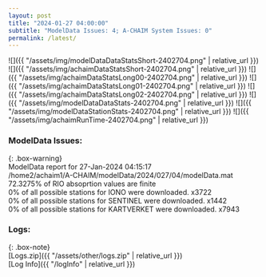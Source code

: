```yaml
---
layout: post
title: "2024-01-27 04:00:00"
subtitle: "ModelData Issues: 4; A-CHAIM System Issues: 0"
permalink: /latest/
---
```


![]({{ "/assets/img/modelDataDataStatsShort-2402704.png" | relative_url }})
![]({{ "/assets/img/achaimDataStatsShort-2402704.png" | relative_url }})
![]({{ "/assets/img/achaimDataStatsLong00-2402704.png" | relative_url }})
![]({{ "/assets/img/achaimDataStatsLong01-2402704.png" | relative_url }})
![]({{ "/assets/img/achaimDataStatsLong02-2402704.png" | relative_url }})
![]({{ "/assets/img/modelDataDataStats-2402704.png" | relative_url }})
![]({{ "/assets/img/modelDataStationStats-2402704.png" | relative_url }})
![]({{ "/assets/img/achaimRunTime-2402704.png" | relative_url }})


### ModelData Issues:  
  
{: .box-warning}  
 ModelData report for 27-Jan-2024 04:15:17   
 /home2/achaim1/A-CHAIM/modelData/2024/027/04/modelData.mat   
 72.3275% of RIO absoprtion values are finite   
 0% of all possible stations for IONO were downloaded. x3722   
 0% of all possible stations for SENTINEL were downloaded. x1442   
 0% of all possible stations for KARTVERKET were downloaded. x7943   
  


### Logs:  
  
{: .box-note}  
[Logs.zip]({{ "/assets/other/logs.zip" | relative_url }})  
[Log Info]({{ "/logInfo" | relative_url }})  
